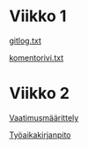 # **Viikko** 1
[gitlog.txt](https://github.com/Robomarti/harjoitustyo/blob/master/laskarit/viikko1/gitlog.txt)

[komentorivi.txt](https://github.com/Robomarti/harjoitustyo/blob/master/laskarit/viikko1/komentorivi.txt)

# Viikko 2
[Vaatimusmäärittely](https://github.com/Robomarti/harjoitustyo/blob/master/laskarit/TheProject/dokumentaatio/vaatimusmaarittely.md)

[Työaikakirjanpito](https://github.com/Robomarti/harjoitustyo/blob/master/laskarit/TheProject/dokumentaatio/tyoaikakirjanpito.md)